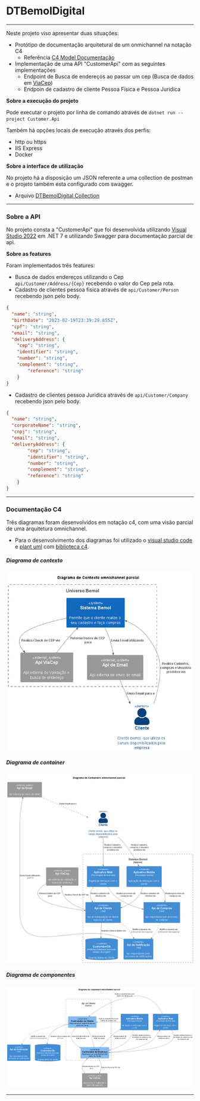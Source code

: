 # DTBemolDigital

------------

Neste projeto viso apresentar duas situações:
+ Protótipo de documentação arquitetural de um onmichannel na notação C4
	+ Referência [C4 Model Documentação](https://c4model.com/ "C4 Model Documentação")
+ Implementação de uma API "CustomerApi" com as seguintes implementações
	+ Endpoint de Busca de endereços ao passar um cep (Busca de dados em [ViaCep](https://viacep.com.br/ "ViaCep"))
	+ Endpoin de cadastro de cliente Pessoa Fisica e Pessoa Juridica

**Sobre a execução do projeto**

Pode executar o projeto por linha de comando através de
``` dotnet run --project Customer.Api ```

Também há opções locais de execução através dos perfis:
+ http ou https
+ IIS Express
+ Docker

**Sobre a interface de utilização**

No projeto há a disposição um JSON referente a uma collection de postman e o projeto também esta configurado com swagger.
+ Arquivo  [DTBemolDigital Collection](https://github.com/CavalheiroCosta/DTBemolDigital/blob/main/DTBemolDigital.postman_collection.json "DTBemolDigital Collection")

------------
### Sobre a API
No projeto consta a "CustomerApi" que foi desenvolvida utilizando [Visual Studio 2022](https://visualstudio.microsoft.com/pt-br/vs/community/ "Visual Studio 2022") em .NET 7 e utilizando Swagger para documentação parcial de api.

**Sobre as features**

Foram implementados três features:
+ Busca de dados endereços utilizando o Cep `api/Customer/Address/{Cep}` recebendo o valor do Cep pela rota.
+ Cadastro de clientes pessoa fisica através de `api/Customer/Person` recebendo json pelo body.
```JSON
{
  "name": "string",
  "birthDate": "2023-02-19T23:39:29.855Z",
  "cpf": "string",
  "email": "string",
  "deliveryAddress": {
   	"cep": "string",
   	"identifier": "string",
   	"number": "string",
   	"complement": "string",
    	"reference": "string"
  	}
}
```
+ Cadastro de clientes pessoa Juridica através de `api/Customer/Company` recebendo json pelo body.
```JSON
{
  "name": "string",
  "corporateName": "string",
  "cnpj": "string",
  "email": "string",
  "deliveryAddress": {
    	"cep": "string",
    	"identifier": "string",
    	"number": "string",
    	"complement": "string",
    	"reference": "string"
  	}
}
```

------------


### Documentação C4
Três diagramas foram desenvolvidos em notação c4, com uma visão parcial de uma arquitetura omnichannel.
+ Para o desenvolvimento dos diagramas foi utilizado o [visual studio code](https://code.visualstudio.com/ "visual studio code") e [plant uml](https://plantuml.com/ "plant uml") com [biblioteca c4](https://github.com/plantuml-stdlib/C4-PlantUML "biblioteca c4").

##### Diagrama de contexto
![Context](https://github.com/CavalheiroCosta/DTBemolDigital/blob/main/out/Documentation/C4ContextDiagram/C4ContextDiagram.png "Context")

##### Diagrama de container
![Container](https://github.com/CavalheiroCosta/DTBemolDigital/blob/main/out/Documentation/C4ContainerDiagram/C4ContainerDiagram.png "Container")

##### Diagrama de componentes
![component](https://github.com/CavalheiroCosta/DTBemolDigital/blob/main/out/Documentation/C4ComponentDiagram/C4ComponentDiagram.png "component")


------------
